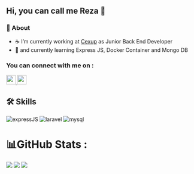 ## Hi, you can call me Reza 👋

### 👯 About
- ☕ I’m currently working at [Cexup](https://cexup.com) as Junior Back End Developer
- 🌱 and currently learning Express JS, Docker Container and Mongo DB


<h3 align="left">You can connect with me on :</h3>

<p>
  <a href="https://www.linkedin.com/in/rezapfebriyan/">
    <img src="https://img.shields.io/badge/linkedin-%230077B5.svg?&style=for-the-badge&logo=linkedin&logoColor=white" height=25>
  </a> 
  <a href="https://www.instagram.com/rezapfebriyan/">
    <img src="https://img.shields.io/badge/instagram-%23E4405F.svg?&style=for-the-badge&logo=instagram&logoColor=white" height=25>
  </a> 
</p>

## 🛠️ Skills

![expressJS](https://img.shields.io/badge/express%20js-20232A?style=for-the-badge&logo=express&logoColor=yellow)
![laravel](https://img.shields.io/badge/Laravel-000000?style=for-the-badge&logo=laravel&logoColor=red)
![mysql](https://img.shields.io/badge/mysql-20232A?style=for-the-badge&logo=mysql&logoColor=blue)

# 📊GitHub Stats :
![](https://github-readme-stats.vercel.app/api?username=rezapfebriyan&theme=vue&hide_border=false&include_all_commits=true&count_private=true)
![](https://github-readme-streak-stats.herokuapp.com/?user=rezapfebriyan&theme=vue&hide_border=false)
![](https://github-readme-stats.vercel.app/api/top-langs/?username=rezapfebriyan&theme=vue&hide_border=false&include_all_commits=true&count_private=true&layout=compact)
